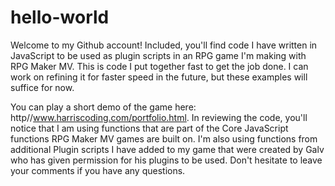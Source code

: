 # hello-world

Welcome to my Github account! Included, you'll find code I have written in JavaScript to be used as plugin scripts in an RPG game I'm making with RPG Maker MV. This is code I put together fast to get the job done. I can work on refining it for faster speed in the future, but these examples will suffice for now.

You can play a short demo of the game here: http//www.harriscoding.com/portfolio.html. In reviewing the code, you'll notice that I am using functions that are part of the Core JavaScript functions RPG Maker MV games are built on. I'm also using functions from additional Plugin scripts I have added to my game that were created by Galv who has given permission for his plugins to be used. Don't hesitate to leave your comments if you have any questions.
